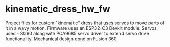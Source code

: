 # kinematic_dress_hw_fw
Project files for custom "kinematic" dress that uses servos to move parts of it in a wavy motion.
Firmware uses an ESP32-C3 Devkit module.
Servos used - SG90 along with PCA9685 servo driver to extend servo drive functionality.
Mechanical design done on Fusion 360.

